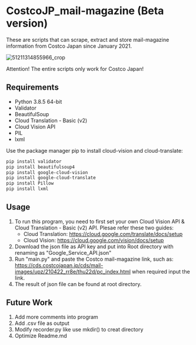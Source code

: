# CostcoJP_mail-magazine (Beta version)
These are scripts that can scrape, extract and store mail-magazine information from Costco Japan since January 2021.

![51211314855966_crop](https://user-images.githubusercontent.com/30718867/116527274-778bf380-a915-11eb-8fce-2a7c7bcedd90.jpg)


Attention! The entire scripts only work for Costco Japan!


## Requirements
- Python 3.8.5 64-bit
- Validator
- BeautifulSoup
- Cloud Translation - Basic (v2)
- Cloud Vision API 
- PIL
- lxml


Use the package manager pip to install cloud-vision and cloud-translate:
  ```bash
  pip install validator
  pip install beautifulsoup4
  pip install google-cloud-vision
  pip install google-cloud-translate
  pip install Pillow
  pip install lxml
  ```

## Usage
1. To run this program, you need to first set your own Cloud Vision API & Cloud Translation - Basic (v2) API. Plesae refer these two guides:
   * Cloud Translation: https://cloud.google.com/translate/docs/setup
   * Cloud Vision: https://cloud.google.com/vision/docs/setup
2. Download the json file as API key and put into Root directory with renaming as "Google_Service_API.json"
3. Run "main.py" and paste the Costco mail-magazine link, such as: https://cds.costcojapan.jp/cds/mail-images/upz/210422_rr8e/thu22d/pc_index.html when required input the link.
4. The result of json file can be found at root directory.


## Future Work
1. Add more comments into program
2. Add .csv file as output
3. Modify recorder.py like use mkdir() to creat directory 
4. Optimize Readme.md
